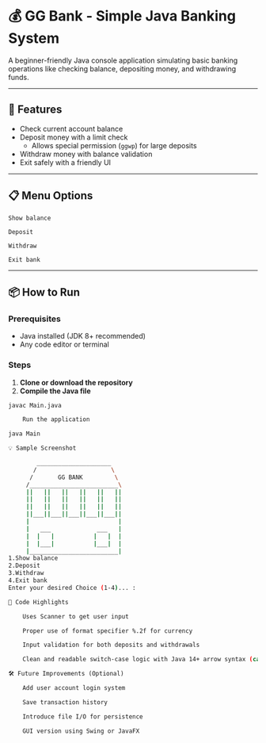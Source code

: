 # 💰 GG Bank - Simple Java Banking System

A beginner-friendly Java console application simulating basic banking operations like checking balance, depositing money, and withdrawing funds.

---

## 🧠 Features

- Check current account balance
- Deposit money with a limit check
  - Allows special permission (`ggwp`) for large deposits
- Withdraw money with balance validation
- Exit safely with a friendly UI

---

## 📋 Menu Options

    Show balance

    Deposit

    Withdraw

    Exit bank


---

## 📦 How to Run

### Prerequisites
- Java installed (JDK 8+ recommended)
- Any code editor or terminal

### Steps

1. **Clone or download the repository**  
2. **Compile the Java file**

```bash
javac Main.java

    Run the application

java Main

💡 Sample Screenshot

        _____________________
       /                     \
      /       GG BANK         \
     /_________________________\
     ||   ||   ||   ||   ||   ||
     ||   ||   ||   ||   ||   ||
     ||   ||   ||   ||   ||   ||
     ||___||___||___||___||___||
     |                         |
     |   ___             ___   |
     |  |   |           |   |  |
     |  |___|           |___|  |
     |_________________________|
1.Show balance
2.Deposit
3.Withdraw
4.Exit bank
Enter your desired Choice (1-4)... :

📘 Code Highlights

    Uses Scanner to get user input

    Proper use of format specifier %.2f for currency

    Input validation for both deposits and withdrawals

    Clean and readable switch-case logic with Java 14+ arrow syntax (case ->)

🛠 Future Improvements (Optional)

    Add user account login system

    Save transaction history

    Introduce file I/O for persistence

    GUI version using Swing or JavaFX
